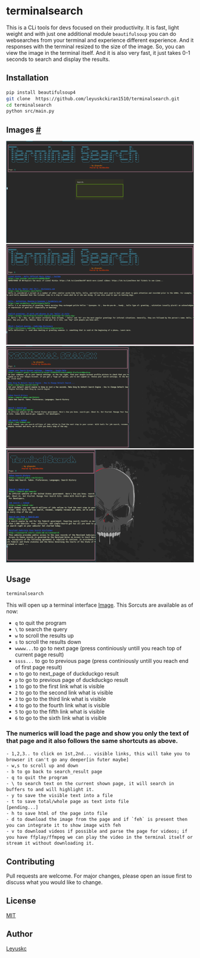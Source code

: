 # terminalsearch
This is a CLi tools for devs focused on their productivity. It is fast, light weight and with just one additional module `beautifulsoup` you can do websearches from your terminal and experience different experience. And it responses with the terminal resized to the size of the image. So, you can view the image in the terminal itself. And it is also very fast, it just takes 0-1 seconds to search and display the results.


## Installation
```bash
pip install beautifulsoup4
git clone  https://github.com/leyuskckiran1510/terminalsearch.git
cd terminalsearch
python src/main.py
```

## Images [#](#images)
![First_Page](./images/initial.png)
![Search_Results](./images/results.png)
![Resized_small](./images/small.png)
![Resized_very_small](./images/very_small.png)

## Usage
```bash
terminalsearch
```
This will open up a terminal interface [Image](#images). This Sorcuts are available as of now:
- `q` to quit the program
- `\` to search the query
- `w` to scroll the results up
- `s` to scroll the results down
- `wwww...`to go to next page (press continiously untill you reach top of current page result)
- `ssss...` to go to previous page (press continiously untill you reach end of first page result)
- `n` to go to next_page of duckduckgo result
- `p` to go to previous page of duckduckgo result
- `1` to go to the first link what is visible
- `2` to go to the second link what is visible
- `3` to go to the third link what is visible
- `4` to go to the fourth link what is visible
- `5` to go to the fifth link what is visible
- `6` to go to the sixth link what is visible
### The numerics will load the page and show you only the text of that page and it also follows the same shortcuts as   above. 
    - 1,2,3.. to click on 1st,2nd... visible links, this will take you to browser it can't go any deeper[in futer maybe]
    - w,s to scroll up and down
    - b to go back to search_result page
    - q to quit the program
    - \ to search text on the current shown page, it will search in buffers to and will highlight it.
    - y to save the visible text into a file
    - t to save total/whole page as text into file
    [pending...]
    - h to save html of the page into file
    - d to download the image from the page and if `feh` is present then you can integrate it to show image with feh 
    - v to download videos if possible and parse the page for videos; if you have ffplay/ffmpeg we can play the video in the terminal itself or stream it without downloading it.

## Contributing
Pull requests are welcome. For major changes, please open an issue first to discuss what you would like to change.

## License
[MIT](./LICENSE)

## Author
[Leyuskc](https://github.com/leyuskckiran1510)
